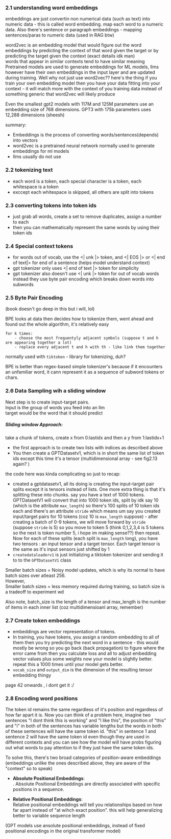 ### 2.1 understanding word embeddings
embeddings are just convertin non numerical data (such as text) into numeric data - this is called word embedding. map each word to a numeric data.
Also there's sentence or paragraph embeddings - mapping sentences/paras to numeric data (used in RAG btw)

word2vec is an embedding model that would figure out the word embeddings by predicting the context of that word given the target or by predicting the target given the context (exact details idk man)  
words that appear in similar contexts tend to have similar meaning  
Pretrained models are used to generate embeddings for ML models, llms however have their own embeddings in the input layer and are updated during training. Well why not just use word2vec?? here's the thing if you train your own embedding model then you have your data fitting into your context - it will match more with the context of you training data instead of something generic that word2vec will likely produce

Even the smallest gpt2 models with 117M and 125M parameters use an embedding size of 768 dimensions. GPT3 with 175b parameters uses 12,288 dimensions (sheesh)

summary:
- Embeddings is the process of converting words/sentences(depends) into vectors
- word2vec is a pretrained neural network normally used to generate embeddings for ml models
- llms usually do not use 

### 2.2 tokenizing text
- each word is a token, each special character is a token, each whitespace is a token
- exccept each whitespace is skipped, all others are split into tokens

### 2.3 converting tokens into token ids
- just grab all words, create a set to remove duplicates, assign a number to each
- then you can mathematically represent the same words by using their token ids 

### 2.4 Special context tokens
- for words out of vocab, use the <| unk |> token, and <| EOS |> or <| end of text|> for end of a sentence (helps model understand context)
- gpt tokenizer only uses <| end of text |> token for simplicity
- gpt tokenizer also doesn't use <| unk |> token for out of vocab words instead they use byte pair encoding which breaks down words into subwords

### 2.5 Byte Pair Encoding
(book doesn't go deep  in this but i will, lol)  

BPE looks at data then decides how to tokenize them, went ahead and found out the whole algorithm, it's relatively easy

```
for k times:
    - choose the most frequentyly adjacent symbols (suppose t and h are appearing together a lot)
    - replace every adjacent t and h with th - like link them together
```

normally used with `tiktoken` - library for tokenizing, duh?

BPE is better than regex-based simple tokenizer's because if it encounters an unfamiliar word, it cann represent it as a sequence of subword tokens or chars.


### 2.6 Data Sampling wih a sliding window
Next step is to create input-target pairs.  
Input is the group of words you feed into an llm  
target would be the word that it should predict  

##### Sliding window Approach: 
take a chunk of tokens, create x from 0:lastidx and then a y from 1:lastidx+1

- the first approach is to create two lists with indices as described above
- You then create a GPTDatasetv1, which is in short the same list of token ids except this time it's a tensor (multidimensional array - see fig2.13 again? )

the code here was kinda complicating so just to recap:  
- created a gptdatasetv1, all its doing is creating the input-target pair splits except it is tensors instead of lists. One more extra thing is that it's splitting these into chunks. say you have a text of 1000 tokens. GPTDatasetV1 will convert that into 1000 token ids, split by idk say 10 (which is the attribute `max_length`) so there's 100 splits of 10 token ids each and there's an attribute `stride` which means um say you created input/target pairs for 10 tokens (coz 10 is `max_length` suppose) - after creating a batch of 0-9 tokens, we will move forward by `stride` (suppose `stride` is 5) so you move to token 5 (think 0,1,2,3,4 is 5 tokens so the next is token number 5, i hope im making sense??) then repeat. Now for each of these splits (each split is `max_length` long), you have two tensors : an input tensor and a target tensor. 
Each target tensor is the same as it's input sensors just shifted by 1
- `createdataloaderv1` is just initializing a tiktoken tokenizer and sending it to to the `GPTDatasetV1` class  
  
  
Smaller batch sizes = Noisy model updates, which is why its normal to have batch sizes over atleast 256.  
However,  
Smaller batch sizes = less memory required during training, so batch size is a tradeoff to experiment wd

Also note, batch_size is the length of a tensor and max_length is the number of items in each inner list (coz multidimensioanl array, remember) 



### 2.7 Create token embeddings
- embeddings are vector representation of tokens. 
- In training, you have tokens, you assign a random embedding to all of them then you try predicting the next word in a sentence - this would mostly be wrong so you go back (back propagation) to figure where the error came from then you calculate loss and all to adjust embedding vector values plus some weights now your model is slightly better. repeat this a 1000 times until your model gets better. 
- `vocab_size` and `output_dim` is the dimension of the resulting tensor embedding thingy

page 42 onwards , i dont get it :/


### 2.8 Encoding word positions
The token id remains the same regardless of it's position and regardless of how far apart it is. Now you can think of a problem here, 
imagine two sentences "I dont think this is working" and "I like this", the position of "this" and "i" in both of the sentences has variable lengths but the words in both of these sentences will have the same token id. "this" in sentence 1 and sentence 2 will have the same token id even though they are used in different contexts and you can see how the model will have probs figuring out what words to pay attention to if they just have the same token ids.  

To solve this, there's two broad categories of position-aware embeddings (embeddings unlike the ones described above, they are aware of the "context" so to speak)  

- **Absolute Positional Embeddings**:  
. Absolute Positional Embeddings are directly associated with specific positions in a sequence. 


- **Relative Positional Embeddings**:  
Relative positional embeddings will tell you relationships based on how far apart instead of "at wihch exact position". this will help generalizing better to variable sequence length

(GPT models use ansolute positional embeddings, instead of fixed positional encodings in the original transformer model)